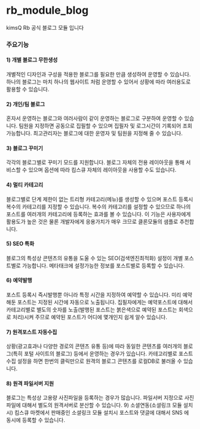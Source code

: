 # rb_module_blog
kimsQ Rb 공식 블로그 모듈 입니다

 
### 주요기능
 
#### 1) 개별 블로그 무한생성
개별적인 디자인과 구성을 적용한 블로그를 필요한 만큼 생성하여 운영할 수 있습니다.
하나의 블로그는 마치 하나의 웹사이트 처럼 운영할 수 있어서 상황에 따라 여러용도로 활용할 수 있습니다.
 
#### 2) 개인/팀 블로그
혼자서 운영하는 블로그와 여러사람이 같이 운영하는 블로그로 구분하여 운영할 수 있습니다.
팀원을 지정하면 공동으로 집필할 수 있으며 집필자 및 로그시간이 기록되어 조회가능합니다.
최고관리자는 블로그에 대한 운영자 및 팀원을 지정해 줄 수 있습니다.
 
#### 3) 블로그 꾸미기
각각의 블로그별로 꾸미기 모드를 지원합니다.
블로그 자체의 전용 레이아웃을 통해 서비스할 수 있으며 옵션에 따라 킴스큐 자체의 레이아웃을 사용할 수도 있습니다.
 
#### 4) 멀티 카테고리
블로그별로 단계 제한이 없는 트리형 카테고리(메뉴)를 생성할 수 있으며 포스트 등록시 복수의 카테고리를 지정할 수 있습니다.
복수의 카테고리를 설정할 수 있으므로 하나의 포스트를 여러개의 카테고리에 등록하는 효과를 볼 수 있습니다.
이 기능은 사용자에게 활용도가 높은 것은 물론 개발자에게 응용가치가 매우 크므로 클론모듈의 샘플로 추천합니다.
 
#### 5) SEO 특화
블로그의 특성상 콘텐츠의 유통을 도울 수 있는 SEO(검색엔진최적화) 설정이 개별 포스트별로 가능합니다.
메타태크에 설정가능한 정보를 포스트별로 등록할 수 있습니다.
 
#### 6) 예약발행
포스트 등록시 즉시발행뿐 아니라 특정 시간을 지정하여 예약할 수 있습니다.
미리 예약해둔 포스트는 지정된 시간에 자동으로 노출됩니다.
집필자에게는 예약포스트에 대해서 카테고리별로 별도의 숫자를 노출(발행된 포스트는 붉은색으로 예약된 포스트는 회색으로 처리)시켜 주므로 예약된 포스트가 어디에 몇개인지 쉽게 알수 있습니다.
 
#### 7) 원격포스트 자동수집
상황(광고효과나 다양한 경로의 콘텐츠 유통 등)에 따라 동일한 콘텐츠를 여러개의 블로그(특히 포털 사이트의 블로그) 등에서 운영하는 경우가 있습니다.
카테고리별로 포스트 수집 설정을 하면 한번의 클릭만으로 원격의 블로그 콘텐츠를 로컬DB로 불러올 수 있습니다.
 
#### 8) 원격 파일서버 지원
블로그는 특성상 고용량 사진파일을 등록하는 경우가 많습니다.
파일서버 지정으로 사진파일에 대해서 별도의 원격서버로 분산할 수 있습니다.
9) 소셜연동(소셜링크 모듈 설치시)
킴스큐 마켓에서 판매중인 소셜링크 모듈 설치시 포스트와 댓글에 대해서 SNS 에 동시에 등록할 수 있습니다.
 
